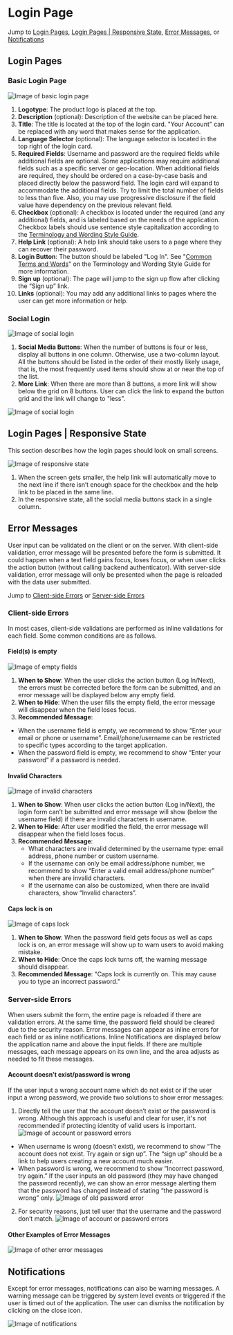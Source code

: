 # Login Page

Jump to [Login Pages](#login-pages), [Login Pages \| Responsive State](#login-pages--responsive-state), [Error Messages](#error-messages), or [Notifications](#notifications)

## Login Pages

### Basic Login Page
![Image of basic login page](img/login-page-1.png)
1. **Logotype**: The product logo is placed at the top.
2. **Description** (optional): Description of the website can be placed here.
3. **Title**: The title is located at the top of the login card. "Your Account" can be replaced with any word that makes sense for the application.
4. **Language Selector** (optional): The language selector is located in the top right of the login card.
5. **Required Fields**: Username and password are the required fields while additional fields are optional. Some applications may require additional fields such as a specific server or geo-location. When additional fields are required, they should be ordered on a case-by-case basis and placed directly below the password field. The login card will expand to accommodate the additional fields.
Try to limit the total number of fields to less than five. Also, you may use progressive disclosure if the field value have dependency on the previous relevant field.
6. **Checkbox** (optional): A checkbox is located under the required (and any additional) fields, and is labeled based on the needs of the application. Checkbox labels should use sentence style capitalization according to the [Terminology and Wording Style Guide](http://www.patternfly.org/styles/terminology-and-wording/).
7. **Help Link** (optional): A help link should take users to a page where they can recover their password.
8. **Login Button**: The button should be labeled "Log In". See "[Common Terms and Words](http://www.patternfly.org/styles/terminology-and-wording/#common-terms-and-words)" on the Terminology and Wording Style Guide for more information.
9. **Sign up** (optional): The page will jump to the sign up flow after clicking the “Sign up” link.
10. **Links** (optional): You may add any additional links to pages where the user can get more information or help.

### Social Login
![Image of social login](img/login-page-4.png)
1. **Social Media Buttons**: When the number of buttons is four or less, display all buttons in one column. Otherwise, use a two-column layout. All the buttons should be listed in the order of their mostly likely usage, that is, the most frequently used items should show at or near the top of the list.
2. **More Link**: When there are more than 8 buttons, a more link will show below the grid on 8 buttons. User can click the link to expand the button grid and the link will change to "less".

![Image of social login](img/login-page-5.png)

## Login Pages | Responsive State
This section describes how the login pages should look on small screens.

![Image of responsive state](img/responsive.png)
1. When the screen gets smaller, the help link will automatically move to the next line if there isn’t enough space for the checkbox and the help link to be placed in the same line.
2. In the responsive state, all the social media buttons stack in a single column.

## Error Messages
User input can be validated on the client or on the server. With client-side validation, error message will be presented before the form is submitted. It could happen when a text field gains focus, loses focus, or when user clicks the action button (without calling backend authenticator). With server-side validation, error message will only be presented when the page is reloaded with the data user submitted.

Jump to [Client-side Errors](#client-side-errors) or [Server-side Errors](#server-side-errors)

### Client-side Errors
In most cases, client-side validations are performed as inline validations for each field. Some common conditions are as follows.

#### Field(s) is empty
![Image of empty fields](img/Message-1.png)
1. **When to Show**: When the user clicks the action button (Log In/Next), the errors must be corrected before the form can be submitted, and an error message will be displayed below any empty field.
2. **When to Hide**: When the user fills the empty field, the error message will disappear when the field loses focus.
3. **Recommended Message**:
  - When the username field is empty, we recommend to show “Enter your email or phone or username”. Email/phone/username can be restricted to specific types according to the target application.
  - When the password field is empty, we recommend to show “Enter your password” if a password is needed.

#### Invalid Characters
![Image of invalid characters](img/Message-2.png)
1. **When to Show**: When user clicks the action button (Log in/Next), the login form can’t be submitted and error message will show (below the username field) if there are invalid characters in username.
2. **When to Hide**: After user modified the field, the error message will disappear when the field loses focus.
3. **Recommended Message**:
	- What characters are invalid determined by the username type: email address, phone number or custom username.
	- If the username can only be email address/phone number, we recommend to show “Enter a valid email address/phone number” when there are invalid characters.
	- If the username can also be customized, when there are invalid characters, show “Invalid characters”.

#### Caps lock is on
![Image of caps lock](img/Message-3.png)
1. **When to Show**: When the password field gets focus as well as caps lock is on, an error message will show up to warn users to avoid making mistake.
2. **When to Hide**: Once the caps lock turns off, the warning message should disappear.
3. **Recommended Message**: "Caps lock is currently on. This may cause you to type an incorrect password."

### Server-side Errors
When users submit the form, the entire page is reloaded if there are validation errors. At the same time, the password field should be cleared due to the security reason. Error messages can appear as inline errors for each field or as inline notifications. Inline Notifications are displayed below the application name and above the input fields. If there are multiple messages, each message appears on its own line, and the area adjusts as needed to fit these messages.

#### Account doesn’t exist/password is wrong
If the user input a wrong account name which do not exist or if the user input a wrong password, we provide two solutions to show error messages:

1. Directly tell the user that the account doesn’t exist or the password is wrong. Although this approach is useful and clear for user, it's not recommended if protecting identity of valid users is important.
![Image of account or password errors](img/server-1.png)
 - When username is wrong (doesn’t exist), we recommend to show “The account does not exist. Try again or sign up”. The “sign up” should be a link to help users creating a new account much easier.
 - When password is wrong, we recommend to show “Incorrect password, try again.” If the user inputs an old password (they may have changed the password recently), we can show an error message alerting them that the password has changed instead of stating “the password is wrong” only.
 ![Image of old password error](img/Server-3.png)

2. For security reasons, just tell user that the username and the password don’t match.
![Image of account or password errors](img/Server-2.png)

#### Other Examples of Error Messages
![Image of other error messages](img/Server-4.png)

## Notifications
Except for error messages, notifications can also be warning messages. A warning message can be triggered by system level events or triggered if the user is timed out of the application. The user can dismiss the notification by clicking on the close icon.

![Image of notifications](img/Notification.png)
